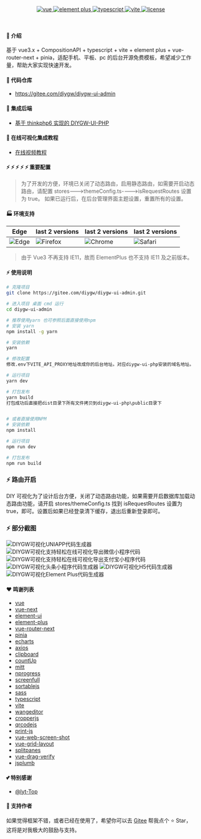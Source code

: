 <div align="center">
	<p align="center">
	    <a href="https://v3.vuejs.org/" target="_blank">
	        <img src="https://img.shields.io/badge/vue.js-vue3.x-green" alt="vue">
	    </a>
	    <a href="https://element-plus.gitee.io/#/zh-CN/component/changelog" target="_blank">
	        <img src="https://img.shields.io/badge/element--plus-%3E1.0.0-blue" alt="element plus">
	    </a>
		<a href="https://www.tslang.cn/" target="_blank">
	        <img src="https://img.shields.io/badge/typescript-%3E4.0.0-blue" alt="typescript">
	    </a>
		<a href="https://vitejs.dev/" target="_blank">
		    <img src="https://img.shields.io/badge/vite-%3E2.0.0-yellow" alt="vite">
		</a>
		<a href="https://gitee.com/diygw/diygw-ui-admin/blob/master/LICENSE" target="_blank">
		    <img src="https://img.shields.io/badge/license-MIT-success" alt="license">
		</a>
	</p>
	<p>&nbsp;</p>
</div>

#### 🌈 介绍

基于 vue3.x + CompositionAPI + typescript + vite + element plus + vue-router-next + pinia，适配手机、平板、pc 的后台开源免费模板，希望减少工作量，帮助大家实现快速开发。

#### 💒 代码仓库

- <a href="https://gitee.com/diygw/diygw-ui-admin" target="_blank">https://gitee.com/diygw/diygw-ui-admin</a>

#### 💒 集成后端

- <a target="_blank" href="https://gitee.com/diygw/diygw-ui-php">基于 thinkphp6 实现的 DIYGW-UI-PHP</a>

#### 💒 在线可视化集成教程

- <a target="_blank" href="https://www.bilibili.com/video/BV1CP411V7TV?spm_id_from=333.999.0.0&vd_source=dc541827a3c20d8e063187146f12aa57">在线视频教程</a>

#### ⚡ ⚡ ⚡ ⚡ ⚡ 重要配置

> 为了开发的方便，环境已关闭了动态路由，启用静态路由，如需要开启动态路由，请配置 stores--->themeConfig.ts---->isRequestRoutes 设置为 true。
> 如果已运行后，在后台管理界面主题设置，重置所有的设置。

#### 🏭 环境支持

| Edge                                                                     | last 2 versions                                                                   | last 2 versions                                                                | last 2 versions                                                                |
| ------------------------------------------------------------------------ | --------------------------------------------------------------------------------- | ------------------------------------------------------------------------------ | ------------------------------------------------------------------------------ |
| ![Edge](https://cdn.jsdelivr.net/npm/@browser-logos/edge/edge_32x32.png) | ![Firefox](https://cdn.jsdelivr.net/npm/@browser-logos/firefox/firefox_32x32.png) | ![Chrome](https://cdn.jsdelivr.net/npm/@browser-logos/chrome/chrome_32x32.png) | ![Safari](https://cdn.jsdelivr.net/npm/@browser-logos/safari/safari_32x32.png) |

> 由于 Vue3 不再支持 IE11，故而 ElementPlus 也不支持 IE11 及之前版本。

#### ⚡ 使用说明

```bash
# 克隆项目
git clone https://gitee.com/diygw/diygw-ui-admin.git

# 进入项目 桌面 cmd 运行
cd diygw-ui-admin

# 推荐使用yarn 也可参照后面直接使用npm
# 安装 yarn
npm install -g yarn

# 安装依赖
yarn

# 修改配置
修改.env下VITE_API_PROXY地址改成你的后台地址。对应diygw-ui-php安装的域名地址。

# 运行项目
yarn dev

# 打包发布
yarn build
打包成功后直接把dist目录下所有文件拷贝到diygw-ui-php\public目录下


# 或者直接使用NPM
# 安装依赖
npm install

# 运行项目
npm run dev

# 打包发布
npm run build

```

### ⚡ 路由开启

DIY 可视化为了设计后台方便，关闭了动态路由功能，如果需要开启数据库加载动态路由功能，请开启 stores/themeConfig.ts 找到 isRequestRoutes 设置为 true，即可。设置后如果已经登录清下缓存，退出后重新登录即可。

### ⚡ 部分截图

![DIYGW可视化UNIAPP代码生成器](https://libs.diygw.com/upload/1/php0.png)
![DIYGW可视化支持轻松在线可视化导出微信小程序代码](https://libs.diygw.com/upload/1/php1.png)
![DIYGW可视化支持轻松在线可视化导出支付宝小程序代码](https://libs.diygw.com/upload/1/php2.png)
![DIYGW可视化头条小程序代码生成器](https://libs.diygw.com/upload/1/php3.png)
![DIYGW可视化H5代码生成器](https://libs.diygw.com/upload/1/php4.png)
![DIYGW可视化Element Plus代码生成器](https://libs.diygw.com/upload/1/php5.png)

#### ❤️ 鸣谢列表

- <a href="https://github.com/vuejs/vue" target="_blank">vue</a>
- <a href="https://github.com/vuejs/vue-next" target="_blank">vue-next</a>
- <a href="https://github.com/ElemeFE/element" target="_blank">element-ui</a>
- <a href="https://github.com/element-plus/element-plus" target="_blank">element-plus</a>
- <a href="https://github.com/vuejs/vue-router-next" target="_blank">vue-router-next</a>
- <a href="https://pinia.vuejs.org/" target="_blank">pinia</a>
- <a href="https://github.com/apache/echarts" target="_blank">echarts</a>
- <a href="https://github.com/axios/axios" target="_blank">axios</a>
- <a href="https://github.com/zenorocha/clipboard.js" target="_blank">clipboard</a>
- <a href="https://github.com/inorganik/countUp.js" target="_blank">countUp</a>
- <a href="https://github.com/developit/mitt" target="_blank">mitt</a>
- <a href="https://github.com/rstacruz/nprogress" target="_blank">nprogress</a>
- <a href="https://github.com/sindresorhus/screenfull.js" target="_blank">screenfull</a>
- <a href="https://github.com/SortableJS/Sortable" target="_blank">sortablejs</a>
- <a href="https://github.com/sass/sass" target="_blank">sass</a>
- <a href="https://github.com/microsoft/TypeScript" target="_blank">typescript</a>
- <a href="https://github.com/vitejs/vite" target="_blank">vite</a>
- <a href="https://github.com/wangeditor-team/wangEditor" target="_blank">wangeditor</a>
- <a href="https://github.com/fengyuanchen/cropperjs" target="_blank">cropperjs</a>
- <a href="https://github.com/davidshimjs/qrcodejs" target="_blank">qrcodejs</a>
- <a href="https://github.com/crabbly/Print.js" target="_blank">print-js</a>
- <a href="https://github.com/likaia/screen-shot" target="_blank">vue-web-screen-shot</a>
- <a href="https://github.com/jbaysolutions/vue-grid-layout" target="_blank">vue-grid-layout</a>
- <a href="https://github.com/antoniandre/splitpanes" target="_blank">splitpanes</a>
- <a href="https://github.com/yimijianfang/vue-drag-verify" target="_blank">vue-drag-verify</a>
- <a href="https://github.com/jsplumb/jsplumb" target="_blank">jsplumb</a>

#### 💕 特别感谢

- <a href="https://gitee.com/lyt-top/vue-next-admin" target="_blank">@lyt-Top</a>

#### 💌 支持作者

如果觉得框架不错，或者已经在使用了，希望你可以去 <a target="_blank" href="https://gitee.com/diygw/diygw-ui-admin">Gitee</a> 帮我点个 ⭐ Star，这将是对我极大的鼓励与支持。

